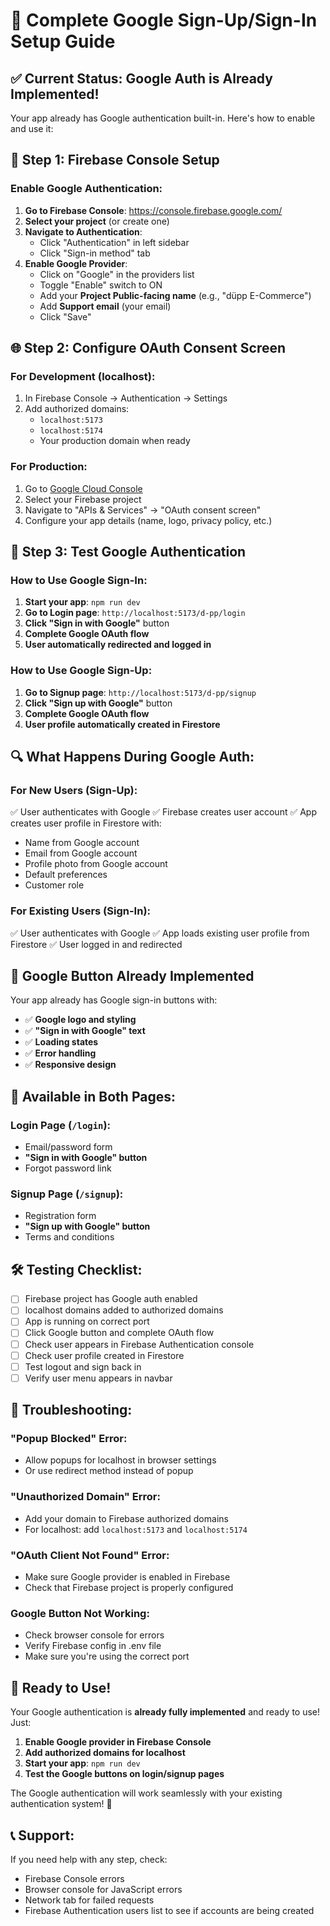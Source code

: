# 🔑 Complete Google Sign-Up/Sign-In Setup Guide

## ✅ **Current Status: Google Auth is Already Implemented!**

Your app already has Google authentication built-in. Here's how to enable and use it:

## 🔧 **Step 1: Firebase Console Setup**

### **Enable Google Authentication:**

1. **Go to Firebase Console**: https://console.firebase.google.com/
2. **Select your project** (or create one)
3. **Navigate to Authentication**:
   - Click "Authentication" in left sidebar
   - Click "Sign-in method" tab
4. **Enable Google Provider**:
   - Click on "Google" in the providers list
   - Toggle "Enable" switch to ON
   - Add your **Project Public-facing name** (e.g., "düpp E-Commerce")
   - Add **Support email** (your email)
   - Click "Save"

## 🌐 **Step 2: Configure OAuth Consent Screen**

### **For Development (localhost):**

1. In Firebase Console → Authentication → Settings
2. Add authorized domains:
   - `localhost:5173`
   - `localhost:5174`
   - Your production domain when ready

### **For Production:**

1. Go to [Google Cloud Console](https://console.cloud.google.com/)
2. Select your Firebase project
3. Navigate to "APIs & Services" → "OAuth consent screen"
4. Configure your app details (name, logo, privacy policy, etc.)

## 🎯 **Step 3: Test Google Authentication**

### **How to Use Google Sign-In:**

1. **Start your app**: `npm run dev`
2. **Go to Login page**: `http://localhost:5173/d-pp/login`
3. **Click "Sign in with Google"** button
4. **Complete Google OAuth flow**
5. **User automatically redirected and logged in**

### **How to Use Google Sign-Up:**

1. **Go to Signup page**: `http://localhost:5173/d-pp/signup`
2. **Click "Sign up with Google"** button
3. **Complete Google OAuth flow**
4. **User profile automatically created in Firestore**

## 🔍 **What Happens During Google Auth:**

### **For New Users (Sign-Up):**

✅ User authenticates with Google
✅ Firebase creates user account
✅ App creates user profile in Firestore with:

- Name from Google account
- Email from Google account
- Profile photo from Google account
- Default preferences
- Customer role

### **For Existing Users (Sign-In):**

✅ User authenticates with Google
✅ App loads existing user profile from Firestore
✅ User logged in and redirected

## 🎨 **Google Button Already Implemented**

Your app already has Google sign-in buttons with:

- ✅ **Google logo and styling**
- ✅ **"Sign in with Google" text**
- ✅ **Loading states**
- ✅ **Error handling**
- ✅ **Responsive design**

## 📱 **Available in Both Pages:**

### **Login Page** (`/login`):

- Email/password form
- **"Sign in with Google" button**
- Forgot password link

### **Signup Page** (`/signup`):

- Registration form
- **"Sign up with Google" button**
- Terms and conditions

## 🛠️ **Testing Checklist:**

- [ ] Firebase project has Google auth enabled
- [ ] localhost domains added to authorized domains
- [ ] App is running on correct port
- [ ] Click Google button and complete OAuth flow
- [ ] Check user appears in Firebase Authentication console
- [ ] Check user profile created in Firestore
- [ ] Test logout and sign back in
- [ ] Verify user menu appears in navbar

## 🔧 **Troubleshooting:**

### **"Popup Blocked" Error:**

- Allow popups for localhost in browser settings
- Or use redirect method instead of popup

### **"Unauthorized Domain" Error:**

- Add your domain to Firebase authorized domains
- For localhost: add `localhost:5173` and `localhost:5174`

### **"OAuth Client Not Found" Error:**

- Make sure Google provider is enabled in Firebase
- Check that Firebase project is properly configured

### **Google Button Not Working:**

- Check browser console for errors
- Verify Firebase config in .env file
- Make sure you're using the correct port

## 🎉 **Ready to Use!**

Your Google authentication is **already fully implemented** and ready to use! Just:

1. **Enable Google provider in Firebase Console**
2. **Add authorized domains for localhost**
3. **Start your app**: `npm run dev`
4. **Test the Google buttons on login/signup pages**

The Google authentication will work seamlessly with your existing authentication system! 🚀

## 📞 **Support:**

If you need help with any step, check:

- Firebase Console errors
- Browser console for JavaScript errors
- Network tab for failed requests
- Firebase Authentication users list to see if accounts are being created
